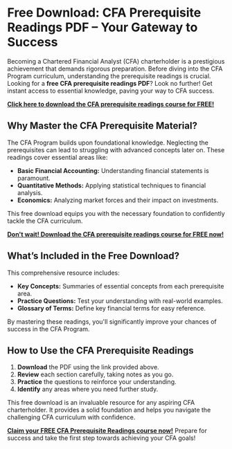# Free Download: CFA Prerequisite Readings PDF – Your Gateway to Success

Becoming a Chartered Financial Analyst (CFA) charterholder is a prestigious achievement that demands rigorous preparation. Before diving into the CFA Program curriculum, understanding the prerequisite readings is crucial. Looking for a **free CFA prerequisite readings PDF**? Look no further! Get instant access to essential knowledge, paving your way to CFA success.

[**Click here to download the CFA prerequisite readings course for FREE!**](https://udemywork.com/cfa-prerequisite-readings-pdf)

## Why Master the CFA Prerequisite Material?

The CFA Program builds upon foundational knowledge. Neglecting the prerequisites can lead to struggling with advanced concepts later on. These readings cover essential areas like:

*   **Basic Financial Accounting:** Understanding financial statements is paramount.
*   **Quantitative Methods:** Applying statistical techniques to financial analysis.
*   **Economics:** Analyzing market forces and their impact on investments.

This free download equips you with the necessary foundation to confidently tackle the CFA curriculum.

[**Don't wait! Download the CFA prerequisite readings course for FREE now!**](https://udemywork.com/cfa-prerequisite-readings-pdf)

## What’s Included in the Free Download?

This comprehensive resource includes:

*   **Key Concepts:** Summaries of essential concepts from each prerequisite area.
*   **Practice Questions:** Test your understanding with real-world examples.
*   **Glossary of Terms:** Define key financial terms for easy reference.

By mastering these readings, you'll significantly improve your chances of success in the CFA Program.

## How to Use the CFA Prerequisite Readings

1.  **Download** the PDF using the link provided above.
2.  **Review** each section carefully, taking notes as you go.
3.  **Practice** the questions to reinforce your understanding.
4.  **Identify** any areas where you need further study.

This free download is an invaluable resource for any aspiring CFA charterholder. It provides a solid foundation and helps you navigate the challenging CFA curriculum with confidence.

[**Claim your FREE CFA Prerequisite Readings course now!**](https://udemywork.com/cfa-prerequisite-readings-pdf) Prepare for success and take the first step towards achieving your CFA goals!
